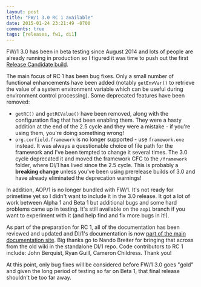 ```yaml
---
layout: post
title: "FW/1 3.0 RC 1 available"
date: 2015-01-24 23:21:49 -0700
comments: true
tags: [releases, fw1, di1]
---
```

FW/1 3.0 has been in beta testing since August 2014 and lots of people are already running in production so I figured it was time to push out the first [Release Candidate build](https://github.com/framework-one/fw1/releases/tag/v3.0-rc1).

The main focus of RC 1 has been bug fixes. Only a small number of functional enhancements have been added (notably `getEnvVar()` to retrieve the value of a system environment variable which can be useful during environment control processing).<!-- more --> Some deprecated features have been removed:

* `getRC()` and `getRCValue()` have been removed, along with the configuration flag that had been enabling them. They were a hasty addition at the end of the 2.5 cycle and they were a mistake - if you're using them, you're doing something wrong!
* `org.corfield.framework` is no longer supported - use `framework.one` instead. It was always a questionable choice of file path for the framework and I've been tempted to change it several times. The 3.0 cycle deprecated it and moved the framework CFC to the `/framework` folder, where DI/1 has lived since the 2.5 cycle. This is probably a **breaking change** unless you've been using prerelease builds of 3.0 and have already eliminated the deprecation warnings!

In addition, AOP/1 is no longer bundled with FW/1. It's not ready for primetime yet so I didn't want to include it in the 3.0 release. It got a lot of work between Alpha 1 and Beta 1 but additional bugs and some hard problems came up in testing. It's still available on the `aop1` branch if you want to experiment with it (and help find and fix more bugs in it!).

As part of the preparation for RC 1, all of the documentation has been reviewed and updated and DI/1's documentation is now [part of the main documentation site](http://framework-one.github.io/documentation/using-di-one.html). Big thanks go to Nando Breiter for bringing that across from the old wiki in the standalone DI/1 repo. Code contributors to RC 1 include: John Berquist, Ryan Guill, Cameron Childress. Thank you!

At this point, only bug fixes will be considered before FW/1 3.0 goes "gold" and given the long period of testing so far on Beta 1, that final release shouldn't be too far away.
